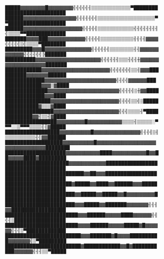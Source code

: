█████▓▓▓▓▓▓▓▓█▓▓▓▓▓▓▓▓╣╣╣╣╣╢▒▒▒▒▒▒▒▒▒▒▒▒▒▀████████████████████████████
██████▓▓▓▓▓▓▓▓▓▓▓▓▓▓▓▓▓╣╢╢╢╢╣╣▒▒▒▒▒▒▒▒▒▒▒▒▒▒▒▒▒▒▒▀▀███████████████████
██████▓▓▓▓▓▓▓▓▓▓▓▓▓▓▓▓▓▓▓╣╣╢╣╣▒▒▒▒▒▒▒▒▒▒▒▒╣╢╣╢╢╢╢╢╣▒▒▒▒▀▀█████████████
███████▓▓▓▓███▓▓▓▓▓▓▓▓▓▓▓▓╣╢╢╣╣▒▒▒▒▒▒▒▒▒▒▒╢╢╢╢▓▓▓▓╣╣╢╢╣▒╣▒▒▒▒▀████████
█████████▓▓▓█▓▓▓▓▓▓▓▓▓▓▓▓▓▓▓╣╢╣╣╢╣▒▒▒▒▒▒▒▒╢╢▓▓▓▓▓▓▓▓▓▓▓▓╢╣╢╢╣╣╠███████
██████████▓▓▓▓▓▓▓▓▓▓▓▓▓▓▓▓▓▓▓▓▓╣╣╣╢╢╢▒▒▒╢╣╢╫▓▓▓▓▓▓▓▓▓▓▓▓▓▓▓▓▓▓▓███████
████████████▓▓▓▓▓▓▓▓▓▓▓▓▓▓▓▓▓▓▓▓▓▓╢╣╣╣╣╣╣▒▒╢▓▓▓██████████▓▓▓▓▓▓▓██████
█████████████▓▓▓▓▓▓▓▓▓▓▓▓▓▓▓▓▓▓▓▓▓▓▓╣╢╣╣▓▓▓▓▓▓███████████████▓▓▓▒▓████
██████████████▓▓▓▓▓▓▓▓▓▓▓▓▓▓▓▓▓▓▓▓▓▓▓╣╣╢╢╣▒╫▓▓█████████████████▓▓▓████
███████████████▓▓▓▓▓▓▓▓▓▓▓▓▓▓▓▓▓▓▓▓▓▓╣╢╣╣▒▒╣▒████████████████▓▒▒▒▓████
████████████████▓▓▓▓▓▓▓▓▓▓▓▓▓▓▓▓▓▓▓▓▓╣╣╣▒▒▒▒╢▀█████████████▓▓╢▒▒╢▓████
█████████████████▓▓▓▓▓▓▓▓▓█▓▓▓▓▓▓▓▓▓▓▓▒▒▒▒╢▒▒▒▒▒░▀▀▀░░▒▀▀▀▒▒▒▒╢╢▓█████
██████████████████▓▓▓▓▓▓▓▓▓▓█▓▓▓▓▓▓▓▓▓▓▓▓▓▓▓╣╢╢╣▒╢▒▒▒▒▒▒▒▒▒▒╢╣▓▓██████
███████████████████▓▓▓▓▓▓▓▓▓▓█▓▓▓▓▓▓▓▓▓▓▓▓▓▓▓▓▓▓▓▓▓▓▓▓▓▓▓▓▓▓▓▓████████
████████████████████▓▓▓▓▓▓▓▓▓▓▓████▓▓▓▓▓▓▓▓▓▓▓█▓▓██▓▓▓▓▓████▓█████████
█████████████████████▓▓▓▓▓▓▓▓▓▓▓▓█████████████████████████████████████
██████████████████████████▓▓██▓▓▓█████████████████████████████████████
██████████████████████▓█████▓▓████▓▓██████▓▓▓█████████████████████████
███████████████████████▓▓█████▓▓█████▓▓█▓▓▓▓▓▓▓▓▓█████████████████████
███████████████████████▓▓▓█████▓▓███████▓▓▓▓▓▓▓╢╢╢▓▓██████████████████
████████████████████████▓▓▓██████▓▓▓▓▓████▓▓▓▓▓▓╣╣╣╢▒█████████████████
████████████████████████▓▓▓▓██████▓▓▓▓▓█████▓█▓▓▓▓▓▓╣╢╣▒▀█████████████
█████████████████████████▓▓▓███████▓█▓▓▓▓██████████▓▓▓▓▓▓▓╣▒▀█████████
█████████████████████████▓████████████▓▓█▓███████████▓▓▓▓▓▓╣╢╢▒▒▀█████
